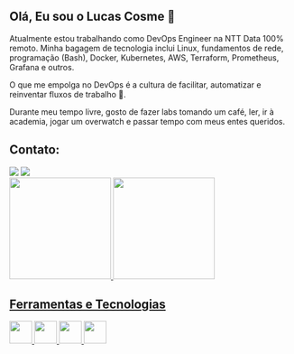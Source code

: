 ## Olá, Eu sou o Lucas Cosme 👋
Atualmente estou trabalhando como DevOps Engineer na NTT Data 100% remoto. Minha bagagem de tecnologia inclui Linux, fundamentos de rede, programação (Bash), Docker, Kubernetes, AWS, Terraform, Prometheus, Grafana e outros.

O que me empolga no DevOps é a cultura de facilitar, automatizar e reinventar fluxos de trabalho 🧡.

Durante meu tempo livre, gosto de fazer labs tomando um café, ler, ir à academia, jogar um overwatch e passar tempo com meus entes queridos.

## Contato:

<div>
<a href = "mailto:lcds1944@gmail.com"><img loading="lazy" src="https://img.shields.io/badge/Gmail-D14836?style=for-the-badge&logo=gmail&logoColor=white" target="_blank"></a>
<a href="https://www.linkedin.com/in/lucas-cosme-7413a2196" target="_blank"><img loading="lazy" src="https://img.shields.io/badge/-LinkedIn-%230077B5?style=for-the-badge&logo=linkedin&logoColor=white" target="_blank"></a>   
</div>


<div>
<a href="https://github.com/seu-usuário-aqui">
<img loading="lazy" height="180em" src="https://github-readme-stats.vercel.app/api/top-langs/?username=lucascosm3&layout=compact&langs_count=7&theme=dracula"/>
<img loading="lazy" height="180em" src="https://github-readme-stats.vercel.app/api?username=lucascosm3&show_icons=true&theme=dracula&include_all_commits=true&count_private=true"/>
</div>

## Ferramentas e Tecnologias
<img src="https://cdn.jsdelivr.net/gh/devicons/devicon/icons/linux/linux-original.svg" width="40" height="40"/>
<img src="https://cdn.jsdelivr.net/gh/devicons/devicon/icons/docker/docker-original-wordmark.svg" width="40" height="40"/>
<img src="https://cdn.jsdelivr.net/gh/devicons/devicon/icons/kubernetes/kubernetes-plain-wordmark.svg" width="40" height="40"/>
<img src="https://cdn.jsdelivr.net/gh/devicons/devicon/icons/amazonwebservices/amazonwebservices-original-wordmark.svg" width="40" height="40"/>
</div>
